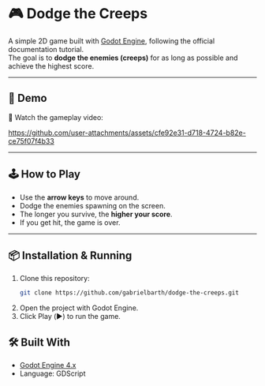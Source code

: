 # 🎮 Dodge the Creeps

A simple 2D game built with [Godot Engine](https://godotengine.org/), following the official documentation tutorial.  
The goal is to **dodge the enemies (creeps)** for as long as possible and achieve the highest score.

---

## 🚀 Demo

🎥 Watch the gameplay video:  

https://github.com/user-attachments/assets/cfe92e31-d718-4724-b82e-ce75f07f4b33

---

## 🕹️ How to Play

- Use the **arrow keys** to move around.  
- Dodge the enemies spawning on the screen.  
- The longer you survive, the **higher your score**.  
- If you get hit, the game is over.

---

## 📦 Installation & Running

1. Clone this repository:
   ```bash
   git clone https://github.com/gabrielbarth/dodge-the-creeps.git
2. Open the project with Godot Engine.
3. Click Play (▶️) to run the game.


## 🛠️ Built With
- [Godot Engine 4.x](https://docs.godotengine.org/en/stable/index.html)
- Language: GDScript
